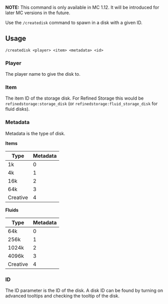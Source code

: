 **NOTE:** This command is only available in MC 1.12. It will be introduced for later MC versions in the future.

Use the `/createdisk` command to spawn in a disk with a given ID.

## Usage
`/createdisk <player> <item> <metadata> <id>`

### Player
The player name to give the disk to.

### Item
The item ID of the storage disk. For Refined Storage this would be `refinedstorage:storage_disk` (or `refinedstorage:fluid_storage_disk` for fluid disks).

### Metadata
Metadata is the type of disk.

**Items**

|Type|Metadata|
|-------|------------|
|1k|0|
|4k|1|
|16k|2|
|64k|3|
|Creative|4|

**Fluids**

|Type|Metadata|
|-------|------------|
|64k|0|
|256k|1|
|1024k|2|
|4096k|3|
|Creative|4|

### ID
The ID parameter is the ID of the disk. A disk ID can be found by turning on advanced tooltips and checking the tooltip of the disk.